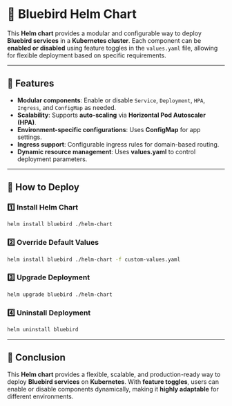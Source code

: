 # 🚀 Bluebird Helm Chart

This **Helm chart** provides a modular and configurable way to deploy **Bluebird services** in a **Kubernetes cluster**. Each component can be **enabled or disabled** using feature toggles in the `values.yaml` file, allowing for flexible deployment based on specific requirements.

---

## 📌 **Features**
- **Modular components**: Enable or disable `Service`, `Deployment`, `HPA`, `Ingress`, and `ConfigMap` as needed.
- **Scalability**: Supports **auto-scaling** via **Horizontal Pod Autoscaler (HPA)**.
- **Environment-specific configurations**: Uses **ConfigMap** for app settings.
- **Ingress support**: Configurable ingress rules for domain-based routing.
- **Dynamic resource management**: Uses **values.yaml** to control deployment parameters.

---

## 🚀 **How to Deploy**
### **1️⃣ Install Helm Chart**
```sh
helm install bluebird ./helm-chart
```

### **2️⃣ Override Default Values**
```sh
helm install bluebird ./helm-chart -f custom-values.yaml
```

### **3️⃣ Upgrade Deployment**
```sh
helm upgrade bluebird ./helm-chart
```

### **4️⃣ Uninstall Deployment**
```sh
helm uninstall bluebird
```

---

## 📌 **Conclusion**
This **Helm chart** provides a flexible, scalable, and production-ready way to deploy **Bluebird services** on **Kubernetes**. With **feature toggles**, users can enable or disable components dynamically, making it **highly adaptable** for different environments.